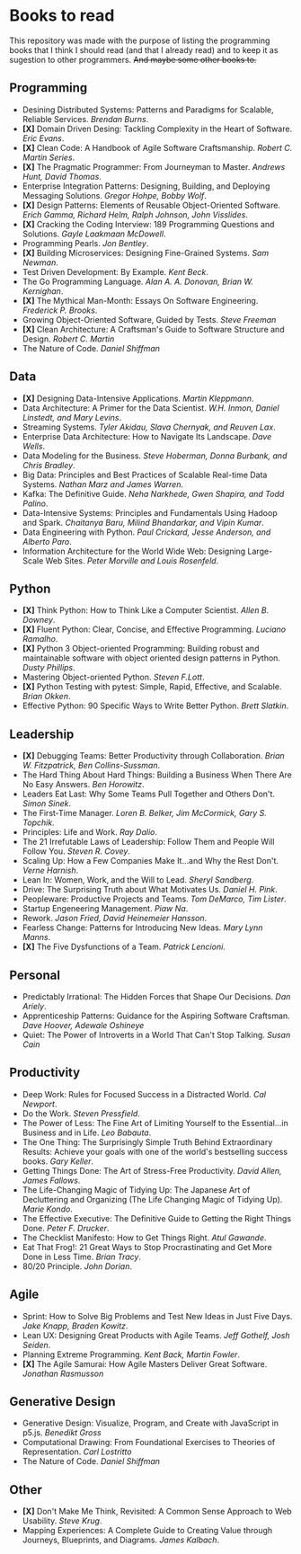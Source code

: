 # Books to read
This repository was made with the purpose of listing the programming books that I think I should read (and that I already read) and to keep it as sugestion to other programmers. ~~And maybe some other books to.~~

## Programming
- Desining Distributed Systems: Patterns and Paradigms for Scalable, Reliable Services. *Brendan Burns*.  
-  **[X]** Domain Driven Desing: Tackling Complexity in the Heart of Software. *Eric Evans*.    
-  **[X]** Clean Code: A Handbook of Agile Software Craftsmanship. *Robert C. Martin Series*.    
- **[X]** The Pragmatic Programmer: From Journeyman to Master. *Andrews Hunt, David Thomas*.
- Enterprise Integration Patterns: Designing, Building, and Deploying Messaging Solutions. *Gregor Hohpe, Bobby Wolf*.  
- **[X]**  Design Patterns: Elements of Reusable Object-Oriented Software. *Erich Gamma, Richard Helm, Ralph Johnson, John Visslides*. 
- **[X]**  Cracking the Coding Interview: 189 Programming Questions and Solutions. *Gayle Laakmaan McDowell*.  
- Programming Pearls. *Jon Bentley*.  
- **[X]** Building Microservices: Designing Fine-Grained Systems. *Sam Newman*.  
- Test Driven Development: By Example. *Kent Beck*.  
- The Go Programming Language. *Alan A. A. Donovan, Brian W. Kernighan*.
- **[X]** The Mythical Man-Month: Essays On Software Engineering. *Frederick P. Brooks*.
- Growing Object-Oriented Software, Guided by Tests. *Steve Freeman*
- **[X]** Clean Architecture: A Craftsman's Guide to Software Structure and Design. *Robert C. Martin*
- The Nature of Code. *Daniel Shiffman*

## Data
- **[X]** Designing Data-Intensive Applications. *Martin Kleppmann*.
- Data Architecture: A Primer for the Data Scientist. *W.H. Inmon, Daniel Linstedt, and Mary Levins*.
- Streaming Systems. *Tyler Akidau, Slava Chernyak, and Reuven Lax*.
- Enterprise Data Architecture: How to Navigate Its Landscape. *Dave Wells*.
- Data Modeling for the Business. *Steve Hoberman, Donna Burbank, and Chris Bradley*.
- Big Data: Principles and Best Practices of Scalable Real-time Data Systems. *Nathan Marz and James Warren*.
- Kafka: The Definitive Guide. *Neha Narkhede, Gwen Shapira, and Todd Palino*.
- Data-Intensive Systems: Principles and Fundamentals Using Hadoop and Spark. *Chaitanya Baru, Milind Bhandarkar, and Vipin Kumar*.
- Data Engineering with Python. *Paul Crickard, Jesse Anderson, and Alberto Paro*.
- Information Architecture for the World Wide Web: Designing Large-Scale Web Sites. *Peter Morville and Louis Rosenfeld*.

## Python
-  **[X]** Think Python: How to Think Like a Computer Scientist. *Allen B. Downey*.  
- **[X]** Fluent Python: Clear, Concise, and Effective Programming. *Luciano Ramalho*.  
-  **[X]** Python 3 Object-oriented Programming: Building robust and maintainable software with object oriented design patterns in Python. *Dusty Phillips*.    
- Mastering Object-oriented Python. *Steven F.Lott*.  
- **[X]** Python Testing with pytest: Simple, Rapid, Effective, and Scalable. *Brian Okken*.  
- Effective Python: 90 Specific Ways to Write Better Python. *Brett Slatkin*.  

## Leadership
- **[X]** Debugging Teams: Better Productivity through Collaboration. *Brian W. Fitzpatrick, Ben Collins-Sussman*.
- The Hard Thing About Hard Things: Building a Business When There Are No Easy Answers. *Ben Horowitz*.  
- Leaders Eat Last: Why Some Teams Pull Together and Others Don't. *Simon Sinek*.  
- The First-Time Manager.	*Loren B. Belker, Jim McCormick, Gary S. Topchik*.  
- Principles: Life and Work. 	*Ray Dalio*.  
- The 21 Irrefutable Laws of Leadership: Follow Them and People Will Follow You. *Steven R. Covey*.  
- Scaling Up: How a Few Companies Make It...and Why the Rest Don't. *Verne Harnish*.  
- Lean In: Women, Work, and the Will to Lead. *Sheryl Sandberg*.  
- Drive: The Surprising Truth about What Motivates Us. *Daniel H. Pink*.
- Peopleware: Productive Projects and Teams. *Tom DeMarco, Tim Lister*.  
- Startup Engeneering Management. *Piaw Na*.  
- Rework. *Jason Fried, David Heinemeier Hansson*.  
- Fearless Change: Patterns for Introducing New Ideas. *Mary Lynn Manns*.  
- **[X]** The Five Dysfunctions of a Team. *Patrick Lencioni*.  

## Personal
- Predictably Irrational: The Hidden Forces that Shape Our Decisions. *Dan Ariely*.
- Apprenticeship Patterns: Guidance for the Aspiring Software Craftsman. *Dave Hoover, Adewale Oshineye*
- Quiet: The Power of Introverts in a World That Can't Stop Talking. *Susan Cain*

## Productivity
- Deep Work: Rules for Focused Success in a Distracted World. *Cal Newport*.  
- Do the Work. *Steven Pressfield*.  
- The Power of Less: The Fine Art of Limiting Yourself to the Essential...in Business and in Life. *Leo Babauta*.  
- The One Thing: The Surprisingly Simple Truth Behind Extraordinary Results: Achieve your goals with one of the world's bestselling success books. *Gary Keller*.  
- Getting Things Done: The Art of Stress-Free Productivity. *David Allen, James Fallows*.
- The Life-Changing Magic of Tidying Up: The Japanese Art of Decluttering and Organizing (The Life Changing Magic of Tidying Up). *Marie Kondo*.  
- The Effective Executive: The Definitive Guide to Getting the Right Things Done. *Peter F. Drucker*.
- The Checklist Manifesto: How to Get Things Right. *Atul Gawande*.
- Eat That Frog!: 21 Great Ways to Stop Procrastinating and Get More Done in Less Time. *Brian Tracy*.
- 80/20 Principle. *John Dorian*.

## Agile
- Sprint: How to Solve Big Problems and Test New Ideas in Just Five Days. *Jake Knapp, Braden Kowitz*. 
- Lean UX: Designing Great Products with Agile Teams. *Jeff Gothelf, Josh Seiden*.  
- Planning Extreme Programming. *Kent Back, Martin Fowler*.  
- **[X]** The Agile Samurai: How Agile Masters Deliver Great Software. *Jonathan Rasmusson*

## Generative Design
- Generative Design: Visualize, Program, and Create with JavaScript in p5.js. *Benedikt Gross*
- Computational Drawing: From Foundational Exercises to Theories of Representation. *Carl Lostritto*
- The Nature of Code. *Daniel Shiffman*

## Other
- **[X]** Don't Make Me Think, Revisited: A Common Sense Approach to Web Usability. *Steve Krug*.  
- Mapping Experiences: A Complete Guide to Creating Value through Journeys, Blueprints, and Diagrams. *James Kalbach*.
